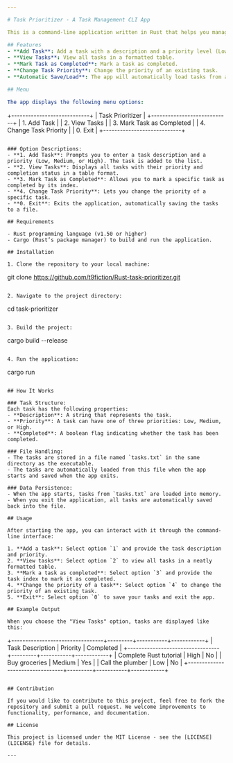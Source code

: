 ```yaml
---

# Task Prioritizer - A Task Management CLI App

This is a command-line application written in Rust that helps you manage your tasks with different priority levels. You can add tasks, view them, mark them as completed, change their priority, and save/load tasks to/from a file.

## Features
- **Add Task**: Add a task with a description and a priority level (Low, Medium, or High).
- **View Tasks**: View all tasks in a formatted table.
- **Mark Task as Completed**: Mark a task as completed.
- **Change Task Priority**: Change the priority of an existing task.
- **Automatic Save/Load**: The app will automatically load tasks from a file when started and save them when it exits.

## Menu

The app displays the following menu options:

```
+----------------------------+
|        Task Prioritizer     |
+----------------------------+
| 1. Add Task                |
| 2. View Tasks              |
| 3. Mark Task as Completed  |
| 4. Change Task Priority    |
| 0. Exit                    |
+----------------------------+
```

### Option Descriptions:
- **1. Add Task**: Prompts you to enter a task description and a priority (Low, Medium, or High). The task is added to the list.
- **2. View Tasks**: Displays all tasks with their priority and completion status in a table format.
- **3. Mark Task as Completed**: Allows you to mark a specific task as completed by its index.
- **4. Change Task Priority**: Lets you change the priority of a specific task.
- **0. Exit**: Exits the application, automatically saving the tasks to a file.

## Requirements

- Rust programming language (v1.50 or higher)
- Cargo (Rust’s package manager) to build and run the application.

## Installation

1. Clone the repository to your local machine:
   ```
   git clone https://github.com/t9fiction/Rust-task-prioritizer.git
   ```

2. Navigate to the project directory:
   ```
   cd task-prioritizer
   ```

3. Build the project:
   ```
   cargo build --release
   ```

4. Run the application:
   ```
   cargo run
   ```

## How It Works

### Task Structure:
Each task has the following properties:
- **Description**: A string that represents the task.
- **Priority**: A task can have one of three priorities: Low, Medium, or High.
- **Completed**: A boolean flag indicating whether the task has been completed.

### File Handling:
- The tasks are stored in a file named `tasks.txt` in the same directory as the executable.
- The tasks are automatically loaded from this file when the app starts and saved when the app exits.

### Data Persistence:
- When the app starts, tasks from `tasks.txt` are loaded into memory.
- When you exit the application, all tasks are automatically saved back into the file.

## Usage

After starting the app, you can interact with it through the command-line interface:

1. **Add a task**: Select option `1` and provide the task description and priority.
2. **View tasks**: Select option `2` to view all tasks in a neatly formatted table.
3. **Mark a task as completed**: Select option `3` and provide the task index to mark it as completed.
4. **Change the priority of a task**: Select option `4` to change the priority of an existing task.
5. **Exit**: Select option `0` to save your tasks and exit the app.

## Example Output

When you choose the "View Tasks" option, tasks are displayed like this:

```
+---------------------------------+---------+-----------+------------+
|          Task Description       | Priority | Completed | 
+---------------------------------+---------+-----------+------------+
| Complete Rust tutorial          | High    | No        | 
| Buy groceries                    | Medium  | Yes       |
| Call the plumber                 | Low     | No        |
+---------------------------------+---------+-----------+------------+
```

## Contribution

If you would like to contribute to this project, feel free to fork the repository and submit a pull request. We welcome improvements to functionality, performance, and documentation.

## License

This project is licensed under the MIT License - see the [LICENSE](LICENSE) file for details.

---
```

